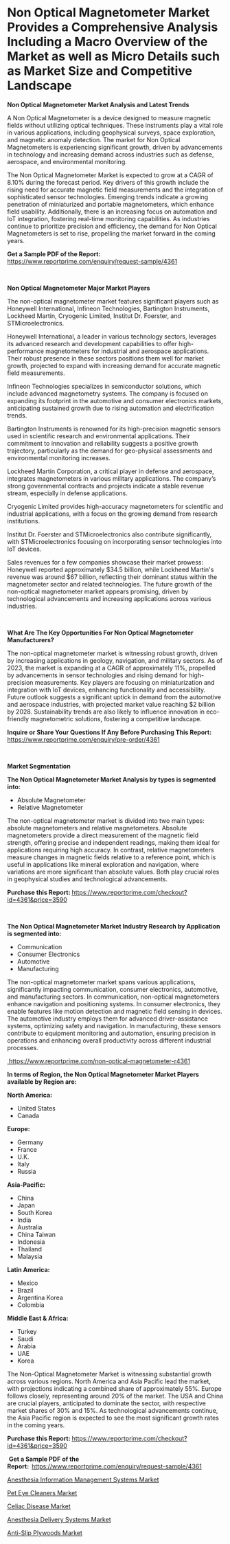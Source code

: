 <p><h1>Non Optical Magnetometer Market Provides a Comprehensive Analysis Including a Macro Overview of the Market as well as Micro Details such as Market Size and Competitive Landscape</h1></p><p><strong>Non Optical Magnetometer Market Analysis and Latest Trends</strong></p>
<p><p>A Non Optical Magnetometer is a device designed to measure magnetic fields without utilizing optical techniques. These instruments play a vital role in various applications, including geophysical surveys, space exploration, and magnetic anomaly detection. The market for Non Optical Magnetometers is experiencing significant growth, driven by advancements in technology and increasing demand across industries such as defense, aerospace, and environmental monitoring.</p><p>The Non Optical Magnetometer Market is expected to grow at a CAGR of 8.10% during the forecast period. Key drivers of this growth include the rising need for accurate magnetic field measurements and the integration of sophisticated sensor technologies. Emerging trends indicate a growing penetration of miniaturized and portable magnetometers, which enhance field usability. Additionally, there is an increasing focus on automation and IoT integration, fostering real-time monitoring capabilities. As industries continue to prioritize precision and efficiency, the demand for Non Optical Magnetometers is set to rise, propelling the market forward in the coming years.</p></p>
<p><strong>Get a Sample PDF of the Report:&nbsp;</strong> <a href="https://www.reportprime.com/enquiry/request-sample/4361">https://www.reportprime.com/enquiry/request-sample/4361</a></p>
<p>&nbsp;</p>
<p><strong>Non Optical Magnetometer Major Market Players</strong></p>
<p><p>The non-optical magnetometer market features significant players such as Honeywell International, Infineon Technologies, Bartington Instruments, Lockheed Martin, Cryogenic Limited, Institut Dr. Foerster, and STMicroelectronics. </p><p>Honeywell International, a leader in various technology sectors, leverages its advanced research and development capabilities to offer high-performance magnetometers for industrial and aerospace applications. Their robust presence in these sectors positions them well for market growth, projected to expand with increasing demand for accurate magnetic field measurements.</p><p>Infineon Technologies specializes in semiconductor solutions, which include advanced magnetometry systems. The company is focused on expanding its footprint in the automotive and consumer electronics markets, anticipating sustained growth due to rising automation and electrification trends.</p><p>Bartington Instruments is renowned for its high-precision magnetic sensors used in scientific research and environmental applications. Their commitment to innovation and reliability suggests a positive growth trajectory, particularly as the demand for geo-physical assessments and environmental monitoring increases.</p><p>Lockheed Martin Corporation, a critical player in defense and aerospace, integrates magnetometers in various military applications. The company’s strong governmental contracts and projects indicate a stable revenue stream, especially in defense applications.</p><p>Cryogenic Limited provides high-accuracy magnetometers for scientific and industrial applications, with a focus on the growing demand from research institutions. </p><p>Institut Dr. Foerster and STMicroelectronics also contribute significantly, with STMicroelectronics focusing on incorporating sensor technologies into IoT devices.</p><p>Sales revenues for a few companies showcase their market prowess: Honeywell reported approximately $34.5 billion, while Lockheed Martin's revenue was around $67 billion, reflecting their dominant status within the magnetometer sector and related technologies. The future growth of the non-optical magnetometer market appears promising, driven by technological advancements and increasing applications across various industries.</p></p>
<p>&nbsp;</p>
<p><strong>What Are The Key Opportunities For Non Optical Magnetometer Manufacturers?</strong></p>
<p><p>The non-optical magnetometer market is witnessing robust growth, driven by increasing applications in geology, navigation, and military sectors. As of 2023, the market is expanding at a CAGR of approximately 11%, propelled by advancements in sensor technologies and rising demand for high-precision measurements. Key players are focusing on miniaturization and integration with IoT devices, enhancing functionality and accessibility. Future outlook suggests a significant uptick in demand from the automotive and aerospace industries, with projected market value reaching $2 billion by 2028. Sustainability trends are also likely to influence innovation in eco-friendly magnetometric solutions, fostering a competitive landscape.</p></p>
<p><strong>Inquire or Share Your Questions If Any Before Purchasing This Report:</strong> <a href="https://www.reportprime.com/enquiry/pre-order/4361">https://www.reportprime.com/enquiry/pre-order/4361</a></p>
<p>&nbsp;</p>
<p><strong>Market Segmentation</strong></p>
<p><strong>The Non Optical Magnetometer Market Analysis by types is segmented into:</strong></p>
<p><ul><li>Absolute Magnetometer</li><li>Relative Magnetometer</li></ul></p>
<p><p>The non-optical magnetometer market is divided into two main types: absolute magnetometers and relative magnetometers. Absolute magnetometers provide a direct measurement of the magnetic field strength, offering precise and independent readings, making them ideal for applications requiring high accuracy. In contrast, relative magnetometers measure changes in magnetic fields relative to a reference point, which is useful in applications like mineral exploration and navigation, where variations are more significant than absolute values. Both play crucial roles in geophysical studies and technological advancements.</p></p>
<p><strong>Purchase this Report:&nbsp;</strong><a href="https://www.reportprime.com/checkout?id=4361&price=3590">https://www.reportprime.com/checkout?id=4361&price=3590</a></p>
<p>&nbsp;</p>
<p><strong>The Non Optical Magnetometer Market Industry Research by Application is segmented into:</strong></p>
<p><ul><li>Communication</li><li>Consumer Electronics</li><li>Automotive</li><li>Manufacturing</li></ul></p>
<p><p>The non-optical magnetometer market spans various applications, significantly impacting communication, consumer electronics, automotive, and manufacturing sectors. In communication, non-optical magnetometers enhance navigation and positioning systems. In consumer electronics, they enable features like motion detection and magnetic field sensing in devices. The automotive industry employs them for advanced driver-assistance systems, optimizing safety and navigation. In manufacturing, these sensors contribute to equipment monitoring and automation, ensuring precision in operations and enhancing overall productivity across different industrial processes.</p></p>
<p><a href="https://www.reportprime.com/non-optical-magnetometer-r4361">&nbsp;https://www.reportprime.com/non-optical-magnetometer-r4361</a></p>
<p><strong>In terms of Region, the Non Optical Magnetometer Market Players available by Region are:</strong></p>
<p>
    <p> <strong> North America: </strong>
        <ul>
            <li>United States</li>
            <li>Canada</li>
        </ul>
        </p> 
    <p> <strong> Europe: </strong>
        <ul>
            <li>Germany</li>
            <li>France</li>
            <li>U.K.</li>
            <li>Italy</li>
            <li>Russia</li>
        </ul>
        </p> 
    <p> <strong> Asia-Pacific: </strong>
        <ul>
            <li>China</li>
            <li>Japan</li>
            <li>South Korea</li>
            <li>India</li>
            <li>Australia</li>
            <li>China Taiwan</li>
            <li>Indonesia</li>
            <li>Thailand</li>
            <li>Malaysia</li>
        </ul>
        </p> 
    <p> <strong> Latin America: </strong>
        <ul>
            <li>Mexico</li>
            <li>Brazil</li>
            <li>Argentina Korea</li>
            <li>Colombia</li>
        </ul>
        </p> 
    <p> <strong> Middle East & Africa: </strong>
        <ul>
            <li>Turkey</li>
            <li>Saudi</li>
            <li>Arabia</li>
            <li>UAE</li>
            <li>Korea</li>
        </ul>
    </p>
    </p>
<p><p>The Non-Optical Magnetometer Market is witnessing substantial growth across various regions. North America and Asia Pacific lead the market, with projections indicating a combined share of approximately 55%. Europe follows closely, representing around 20% of the market. The USA and China are crucial players, anticipated to dominate the sector, with respective market shares of 30% and 15%. As technological advancements continue, the Asia Pacific region is expected to see the most significant growth rates in the coming years.</p></p>
<p><strong>Purchase this Report: </strong><a href="https://www.reportprime.com/checkout?id=4361&price=3590">https://www.reportprime.com/checkout?id=4361&price=3590</a></p>
<p>&nbsp;<strong>Get a Sample PDF of the Report:&nbsp;&nbsp;</strong><a href="https://www.reportprime.com/enquiry/request-sample/4361">https://www.reportprime.com/enquiry/request-sample/4361</a></p>
<p><strong></strong></p>
<p><p><a href="https://www.linkedin.com/pulse/comprehensive-analysis-global-anesthesia-information-management-7azge?trackingId=yz%2BWvS5dT3qpWljrXmQpQQ%3D%3D">Anesthesia Information Management Systems Market</a></p><p><a href="https://issuu.com/reportprime-2/docs/pet-eye-cleaners-market-size-2030.p_2b8f5851c00773">Pet Eye Cleaners Market</a></p><p><a href="https://www.linkedin.com/pulse/emerging-market-trends-regional-analysis-celiac-disease-forecasted-t25ue?trackingId=04ydUGzhQayYsvJpCa6LEg%3D%3D">Celiac Disease Market</a></p><p><a href="https://www.linkedin.com/pulse/market-trends-global-anesthesia-delivery-systems-forecast-analysis-2024-sqvpe?trackingId=xKtuwiwGSGaVEY8I3nAOjg%3D%3D">Anesthesia Delivery Systems Market</a></p><p><a href="https://issuu.com/reportprime-2/docs/anti-slip-plywoods-market-size-2030_8771b7cf4a5f44">Anti-Slip Plywoods Market</a></p></p>